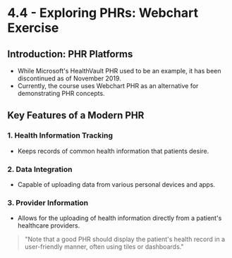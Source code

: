 # 4.4 - Exploring PHRs: Webchart Exercise

## Introduction: PHR Platforms
- While Microsoft's HealthVault PHR used to be an example, it has been discontinued as of November 2019.
- Currently, the course uses Webchart PHR as an alternative for demonstrating PHR concepts.

## Key Features of a Modern PHR

### 1. Health Information Tracking
- Keeps records of common health information that patients desire.

### 2. Data Integration
- Capable of uploading data from various personal devices and apps.

### 3. Provider Information
- Allows for the uploading of health information directly from a patient's healthcare providers.

> "Note that a good PHR should display the patient's health record in a user-friendly manner, often using tiles or dashboards."

